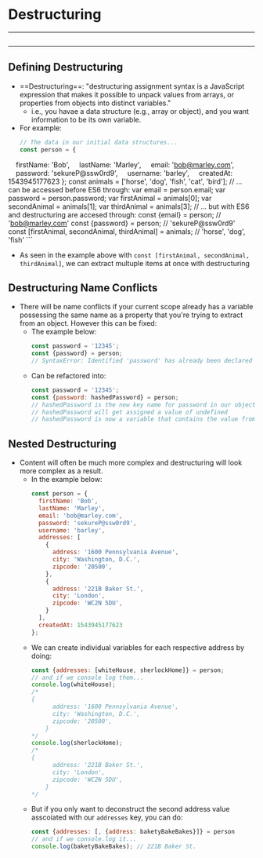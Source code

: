 # Destructuring
---
```toc
```
---

## Defining Destructuring
- ==Destructuring==: "destructuring assignment syntax is a JavaScript expression that makes it possible to unpack values from arrays, or properties from objects into distinct variables."
	- i.e., you havae a data structure (e.g., array or object), and you want information to be its own variable.
- For example:
	```js
	// The data in our initial data structures...
	const person = { 
    firstName: 'Bob', 
    lastName: 'Marley', 
    email: 'bob@marley.com', 
    password: 'sekureP@ssw0rd9', 
    username: 'barley', 
    createdAt: 1543945177623
	};
	const animals = ['horse', 'dog', 'fish', 'cat', 'bird'];
	// ... can be accessed before ES6 through:
	var email = person.email;
	var password = person.password;
	var firstAnimal = animals[0];
	var secondAnimal = animals[1];
	var thirdAnimal = animals[3];
	// ... but with ES6 and destructuring are accesed through:
	const {email} = person; // 'bob@marley.com'
	const {password} = person; // 'sekureP@ssw0rd9'
	const [firstAnimal, secondAnimal, thirdAnimal] = animals; // 'horse', 'dog', 'fish'
	```
- As seen in the example above with `const [firstAnimal, secondAnimal, thirdAnimal]`, we can extract multuple items at once with destructuring


## Destructuring Name Conflicts
- There will be name conflicts if your current scope already has a variable possessing the same name as a property that you're trying to extract from an object. However this can be fixed:
	- The example below:
		```js
		const password = '12345';
		const {password} = person;
		// SyntaxError: Identified 'password' has already been declared
		```
	+ Can be refactored into:
		```js
		const password = '12345';
		const {password: hashedPassword} = person;
		// hashedPassword is the new key name for password in our object
		// hashedPassword will get assigned a value of undefined
		// hashedPassword is now a variable that contains the value from the key-value pair in our person object
		```


## Nested Destructuring
- Content will often be much more complex and destructuring will look more complex as a result.
	- In the example below:
		```js
		const person = {
		  firstName: 'Bob',
		  lastName: 'Marley',
		  email: 'bob@marley.com',
		  password: 'sekureP@ssw0rd9',
		  username: 'barley',
		  addresses: [
		    {
		      address: '1600 Pennsylvania Avenue',
		      city: 'Washington, D.C.',
		      zipcode: '20500',
		    },
		    {
		      address: '221B Baker St.',
		      city: 'London',
		      zipcode: 'WC2N 5DU',
		    }
		  ],
		  createdAt: 1543945177623
		};
		```
	- We can create individual variables for each respective address by doing:
		```js
		const {addresses: [whiteHouse, sherlockHome]} = person;
		// and if we console log them...
		console.log(whiteHouse);
		/*
		{
		      address: '1600 Pennsylvania Avenue',
		      city: 'Washington, D.C.',
		      zipcode: '20500',
		    }
		*/
		console.log(sherlockHome);
		/*
		{
		      address: '221B Baker St.',
		      city: 'London',
		      zipcode: 'WC2N 5DU',
		    }
		*/
		```
	-  But if you only want to deconstruct the second address value asscoiated with our `addresses` key, you can do:
		```js
		const {addresses: [, {address: baketyBakeBakes}]} = person
		// and if we console.log it...
		console.log(baketyBakeBakes); // 221B Baker St.
		```